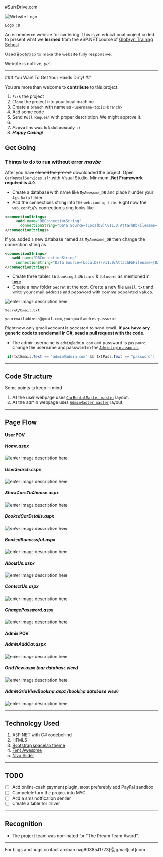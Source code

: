 
#SureDrive.com

![Website Logo](http://i.imgur.com/MBsEn6H.png "Sure-Drive")

```
Logo :D
```



An ecommerce website for car hiring. This is an educational project coded to present what we **learned** from the ASP.NET course of [Globsyn Training School](http://www.globsynskills.com/gfs/)

Used [Bootstrap](http://getbootstrap.com/) to make the website fully responsive.

Website is not live, *yet*.

---

##If You Want To Get Your Hands Dirty! ##

You are more than welcome to **contribute** to this project.

 1. `Fork` the project
 2. `Clone` the project into your local machine
 3. Create a `branch` with name as `<username-topic-branch>`
 4. Add some code
 5. Send `Pull Request` with proper description. We might approve it.
 6. 
 7. Above line was left deliberately `;)`
 8.  ***Happy Coding!***


## Get Going ##
### Things to do to run without error *maybe*

After you have <strike>cloned the project</strike> downloaded the project. Open `CarRentalServices.sln` with Visual Studio. Minimum **.Net Framework required is 4.0**.

 -  Create a database with name like `MyAwesome_DB` and place it under your `App-Data` folder. 
 - Add the connections string into the `web.config file`.
 Right now the `web.config`'s connection string looks like
 
 ```XML
 <connectionStrings>
      <add name="DBConnectionString" 
        connectionString="Data Source=(LocalDB)\v11.0;AttachDbFilename=|DataDirectory|\CarRentalServiceDB.mdf;Integrated Security=True"/>
 </connectionStrings>
  ```
  If you added a new database named as `MyAwesome_DB` then change the connection string as
   ```XML
 <connectionStrings>
      <add name="DBConnectionString" 
        connectionString="Data Source=(LocalDB)\v11.0;AttachDbFilename=|DataDirectory|\MyAwesome_DB.mdf;Integrated Security=True"/>
 </connectionStrings>
  ```
  
 - Create three tables `tblbooking`,`ti8blcars` & `tblusers` as mentioned in [here](https://github.com/tintinmj/Sure-Drive/blob/master/SQLQuery.sql).
 - Create a new folder `Secret` at the root. Create a new file `Email.txt` and write your email address and password with comma separated values.

 ![enter image description here](http://i.imgur.com/yOmDvJH.png "Folder Structure")

 
 ``` 
 Secret/Email.txt
 
 youremailaddress@gmail.com,yourgmailaddresspasswrod
```
    
   Right now only gmail account is accepted to send email. **If you have any generic code to send email in C#, send a pull request with the code**. 

 - The admin username is `admin@admin.com` and password is `password`. Change the username and password in the [`AdminLogin.aspx.cs`](https://github.com/tintinmj/Sure-Drive/blob/master/AdminLogin.aspx.cs)
 ```cs
  if(txtEmail.Text == "admin@admin.com" && txtPass.Text == "password")
  ```

---
## Code Structure ##

Some points to keep in mind

 1. All the user webpage uses [`CarRentalMaster.master`](https://github.com/tintinmj/Sure-Drive/blob/master/CarRentalMaster.master) layout.
 2. All the admin webpage uses [`AdminMaster.master`](https://github.com/tintinmj/Sure-Drive/blob/master/AdminMaster.master) layout.


----------
## Page Flow ##

#### User POV

##### Home.aspx
![enter image description here](http://i.imgur.com/UlOBXsZ.jpg "home.aspx")

##### UserSearch.aspx
![enter image description here](http://i.imgur.com/8GO0GEL.png "UserSearch.aspx")

##### ShowCarsToChoose.aspx
![enter image description here](http://i.imgur.com/rqecykq.png "ShowCarsToChoose.aspx")

##### BookedCarDetails.aspx
![enter image description here](http://i.imgur.com/Fy0CU68.png "BookedCarDetails.aspx")

##### BookedSuccessful.aspx
![enter image description here](http://i.imgur.com/83P6GKA.png "BookedSuccessful.aspx")

##### AboutUs.aspx
![enter image description here](http://i.imgur.com/2iQpHNH.png "AboutUs.aspx")

##### ContactUs.aspx
![enter image description here](http://i.imgur.com/0Y73H4w.png "ContactUs.aspx")

##### ChangePassword.aspx
![enter image description here](http://i.imgur.com/RJ2abjL.png "ChangePassword.aspx")

#### Admin POV

##### AdminAddCar.aspx
![enter image description here](http://i.imgur.com/38xMSDr.png)

##### GridView.aspx (car database view)
![enter image description here](http://i.imgur.com/7mkw3cv.png)

##### AdminGridViewBooking.aspx (booking database view)
![enter image description here](http://i.imgur.com/sPUPb6d.png)


----------
## Technology Used

 1. ASP.NET with C# codebehind
 2. HTML5
 3. [Bootstrap spacelab theme](http://bootswatch.com/spacelab/)
 4. [Font Awesome](http://fortawesome.github.io/Font-Awesome/)
 5. [Nivo Slider](http://nivo.dev7studios.com)


----------
## TODO
- [ ] Add online-cash payment plugin, most preferebly add PayPal sandbox
- [ ] Competely turn the project into MVC
- [ ] Add a sms notfication sender
- [ ] Create a table for driver

----------

## Recognition
- The project team was nominated for "The Dream Team Award".

---
For bugs and hugs contact anirban.nag9038541773[@]gmail[dot]com
